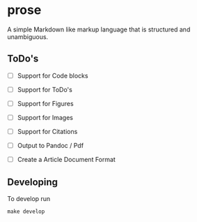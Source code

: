 # prose

A simple Markdown like markup language that is structured and unambiguous.

## ToDo's

- [ ] Support for Code blocks
- [ ] Support for ToDo's
- [ ] Support for Figures
- [ ] Support for Images
- [ ] Support for Citations

- [ ] Output to Pandoc / Pdf
- [ ] Create a Article Document Format

## Developing

To develop run

```
make develop
```
